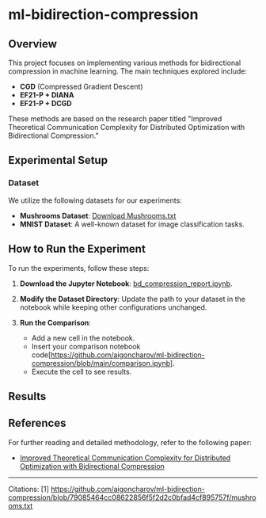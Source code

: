 # ml-bidirection-compression

## Overview

This project focuses on implementing various methods for bidirectional compression in machine learning. The main techniques explored include:

- **CGD** (Compressed Gradient Descent)
- **EF21-P + DIANA**
- **EF21-P + DCGD**

These methods are based on the research paper titled "Improved Theoretical Communication Complexity for Distributed Optimization with Bidirectional Compression."

## Experimental Setup

### Dataset

We utilize the following datasets for our experiments:

- **Mushrooms Dataset**: [Download Mushrooms.txt](https://github.com/aigoncharov/ml-bidirection-compression/blob/79085464cc08622856f5f2d2c0bfad4cf895757f/mushrooms.txt)
- **MNIST Dataset**: A well-known dataset for image classification tasks.

## How to Run the Experiment

To run the experiments, follow these steps:

1. **Download the Jupyter Notebook**: [bd_compression_report.ipynb](https://github.com/aigoncharov/ml-bidirection-compression/blob/79085464cc08622856f5f2d2c0bfad4cf895757f/bd_compression_report.ipynb).
   
2. **Modify the Dataset Directory**: Update the path to your dataset in the notebook while keeping other configurations unchanged.

3. **Run the Comparison**:
   - Add a new cell in the notebook.
   - Insert your comparison notebook code[https://github.com/aigoncharov/ml-bidirection-compression/blob/main/comparison.ipynb].
   - Execute the cell to see results.

## Results



## References

For further reading and detailed methodology, refer to the following paper:
- [Improved Theoretical Communication Complexity for Distributed Optimization with Bidirectional Compression](https://github.com/aigoncharov/ml-bidirection-compression/blob/79085464cc08622856f5f2d2c0bfad4cf895757f/Improved%20Theoretical%20Communication%20Complexity%20for%20Distributed%20Optimization%20with%20Bidirectional%20Compression.pdf)

---


Citations:
[1] https://github.com/aigoncharov/ml-bidirection-compression/blob/79085464cc08622856f5f2d2c0bfad4cf895757f/mushrooms.txt
